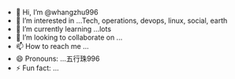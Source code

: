 - 👋 Hi, I’m @whangzhu996
- 👀 I’m interested in ...Tech, operations, devops, linux, social, earth
- 🌱 I’m currently learning ...lots
- 💞️ I’m looking to collaborate on ...
- 📫 How to reach me ...
- 😄 Pronouns: ...五行珠996
- ⚡ Fun fact: ...

<!---
whangzhu996/whangzhu996 is a ✨ special ✨ repository because its `README.md` (this file) appears on your GitHub profile.
You can click the Preview link to take a look at your changes.
--->

